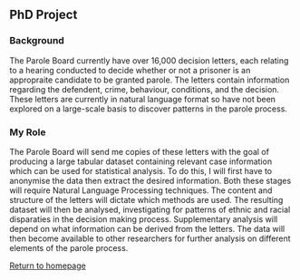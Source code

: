 ## PhD Project 

### Background

The Parole Board currently have over 16,000 decision letters, each relating to a hearing conducted to decide whether or not a prisoner is an appropraite
 candidate to be granted parole. The letters contain information regarding the defendent, crime, behaviour, conditions, and the decision. These letters are currently in natural language format so have not been explored on a large-scale basis to discover patterns in the parole process.

### My Role

The Parole Board will send me copies of these letters with the goal of producing a large tabular dataset containing relevant case information which can be used for statistical analysis. To do this, I will first have to anonymise the data then extract the desired information. Both these stages will require Natural Language Processing techniques. The content and structure of the letters will dictate which methods are used.
The resulting dataset will then be analysed, investigating for patterns of ethnic and racial disparaties in the decision making process. Supplementary analysis will depend on what information can be derived from the letters. The data will then become available to other researchers for further analysis on different elements of the parole process. 


[Return to homepage](index.md)
